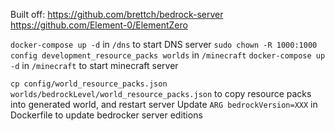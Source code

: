 Built off:
https://github.com/brettch/bedrock-server
https://github.com/Element-0/ElementZero

`docker-compose up -d` in `/dns` to start DNS server
`sudo chown -R 1000:1000 config development_resource_packs worlds` in `/minecraft`
`docker-compose up -d` in `/minecraft` to start minecraft server

`cp config/world_resource_packs.json worlds/bedrockLevel/world_resource_packs.json` to copy resource packs into generated world, and restart server
Update `ARG bedrockVersion=XXX` in Dockerfile to update bedrocker server editions
